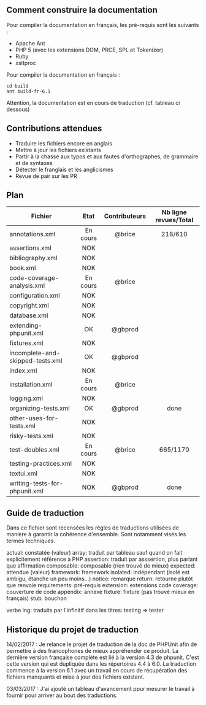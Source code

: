## Comment construire la documentation

Pour compiler la documentation en français, les pré-requis sont les suivants :

- Apache Ant
- PHP 5 (avec les extensions DOM, PRCE, SPL et Tokenizer)
- Ruby
- xsltproc

Pour compiler la documentation en français :

    cd build
    ant build-fr-6.1

Attention, la documentation est en cours de traduction (cf. tableau ci dessous)


## Contributions attendues

 * Traduire les fichiers encore en anglais
 * Mettre à jour les fichiers existants
 * Partir à la chasse aux typos et aux fautes d'orthographes, de grammaire et de syntaxes
 * Détecter le franglais et les anglicismes
 * Revue de pair sur les PR


## Plan

| Fichier                           | Etat      | Contributeurs  | Nb ligne revues/Total    |
| --------------------------------- | :-------: | :------------: | :----------------------: |
| annotations.xml                   | En cours  | @brice         | 218/610                   |
| assertions.xml                    | NOK       |                |                          |
| bibliography.xml                  | NOK       |                |                          |
| book.xml                          | NOK       |                |                          |
| code-coverage-analysis.xml        | En cours  | @brice         |                          |
| configuration.xml                 | NOK       |                |                          |
| copyright.xml                     | NOK       |                |                          |
| database.xml                      | NOK       |                |                          |
| extending-phpunit.xml             | OK        | @gbprod        |                          |
| fixtures.xml                      | NOK       |                |                          |
| incomplete-and-skipped-tests.xml  | OK        | @gbprod        |                          |
| index.xml                         | NOK       |                |                          |
| installation.xml                  | En cours  | @brice         |                          |
| logging.xml                       | NOK       |                |                          |
| organizing-tests.xml              | OK        | @gbprod        | done                     |
| other-uses-for-tests.xml          | NOK       |                |                          |
| risky-tests.xml                   | NOK       |                |                          |
| test-doubles.xml                  | En cours  | @brice         | 665/1170                 |
| testing-practices.xml             | NOK       |                |                          |
| textui.xml                        | NOK       |                |                          |
| writing-tests-for-phpunit.xml     | NOK       | @gbprod        | done                     |


## Guide de traduction

Dans ce fichier sont recensées les règles de traductions utilisées de manière à garantir la cohérence d'ensemble.
Sont notamment visés les termes techniques.

actual:			constatée (valeur)
array:			traduit par tableau sauf quand on fait explicitement référence à PHP
assertion:		traduit par asssertion, plus parlant que affirmation
composable:		composable (rien trouvé de mieux)
expected:		attendue (valeur)
framework:		framework
isolated:		indépendant (isolé est ambigu, étanche un peu moins...)
notice:			remarque
return:			retourne plutôt que renvoie
requirements:	pré-requis
extension:		extensions
code coverage:	couverture de code
appendix:       annexe
fixture:        fixture (pas trouvé mieux en français)
stub:           bouchon

verbe ing: 	traduits par l'infinitif dans les titres: testing => tester

## Historique du projet de traduction

14/02/2017 : Je relance le projet de traduction de la doc de PHPUnit afin de permettre à des francophones de mieux appréhender ce produit. La dernière version française complète est lié à la version 4.3 de phpunit. C'est cette version qui est dupliquée dans les répertoires 4.4 à 6.0. La traduction commence à la version 6.1 avec un travail en cours de récupération des fichiers manquants et mise à jour des fichiers existant.

03/03/2017 : J'ai ajouté un tableau d'avancement ppur mesurer le travail à fournir pour arriver au bout des traductions.

